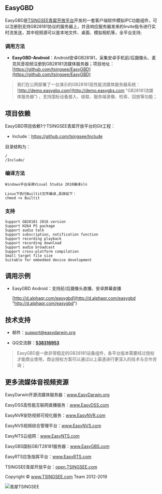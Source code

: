 ## EasyGBD ##

EasyGBD是[TSINGSEE青犀开放平台](http://open.tsingsee.com "TSINGSEE青犀开放平台")开发的一套客户端软件模拟IPC功能组件，可以注册到支持GB28181协议的服务器上，并且响应服务器发来的Invite指令进行实时流发送，其中视频源可以是本地文件、桌面、模拟相机等，全平台支持;


### 调用方法 ###

- **EasyGBD-Android**：Android安卓GB28181，采集安卓手机前/后摄像头、麦克风音视频注册到GB28181流媒体服务器；项目地址：[https://github.com/tsingsee/EasyGBD](https://github.com/tsingsee/EasyGBD)

<!--- **EasyGBD-iOS**：iOS苹果RTMP直播推流，采集苹果手机前/后摄像头、麦克风音视频注册到GB28181流媒体服务器；项目地址：[https://github.com/tsingsee/EasyGBD-iOS](https://github.com/tsingsee/EasyGBD-iOS "EasyGBD-iOS")
-->

> 我们在公网部署了一台演示的GB28181高性能流媒体服务器系统：[http://demo.easygbs.com](http://demo.easygbs.com "GB28181流媒体服务器") ，支持国标设备接入、级联、服务端录像、检索、回放等功能；


## 项目依赖

EasyGBD项目依赖1个TSINGSEE青犀开放平台的Git工程：

- Include：https://github.com/tsingsee/Include

目录结构为：

	/
	/Include/
	

### 编译方法 ###

	Windows平台采用Visual Studio 2010编译sln

	Linux下执行Builtit文件编译,具体如下：
	chmod +x Builtit
		
### 支持 ###

	Support GB28181 2016 version
	Support H264 PS package
	Support audio talk
	Support subscription, notification function
	Support recording playback
	Support recording download
	Support audio broadcast
	Support cross-platform compilation
	Small target file size
	Suitable for embedded device development

## 调用示例 ##

- EasyGBD Android：支持前/后摄像头直播、安卓屏幕直播

	[http://d.alphaqr.com/easygbd](http://d.alphaqr.com/easygbd "http://d.alphaqr.com/easygbd")

	<!--
	![EasyGBD Android](http://www.easydarwin.org/github/images/easyrtmpfirim20170409.png)
	-->

<!--
- EasyGBD iOS：支持前/后摄像头直播

	[https://itunes.apple.com/us/app/easyrtmp/id1222410811?mt=8](https://itunes.apple.com/us/app/easyrtmp/id1222410811?mt=8 "EasyGBD_iOS")

	![](http://www.easydarwin.org/github/images/easyrtmpios20170409.png)
-->

## 技术支持 ##

- 邮件：[support@easydarwin.org](mailto:support@easydarwin.org) 

- QQ交流群：<a href="https://jq.qq.com/?_wv=1027&k=5dkmdix" title="EasyGBD" target="_blank">**538316953**</a>

> EasyGBD是一款非常稳定的GB28181设备组件，各平台版本需要经过授权才能商业使用，商业授权方案可以通过以上渠道进行更深入的技术与合作咨询；


## 更多流媒体音视频资源

EasyDarwin开源流媒体服务器：<a href="http://www.easydarwin.org" target="_blank" title="EasyDarwin开源流媒体服务器">www.EasyDarwin.org</a>

EasyDSS高性能互联网直播服务：<a href="http://www.easydss.com" target="_blank" title="EasyDSS高性能互联网直播服务">www.EasyDSS.com</a>

EasyNVR安防视频可视化服务：<a href="http://www.easynvr.com" target="_blank" title="EasyNVR安防视频可视化服务">www.EasyNVR.com</a>

EasyNVS视频综合管理平台：<a href="http://www.easynvs.com" target="_blank" title="EasyNVS视频综合管理平台">www.EasyNVS.com</a>

EasyNTS云组网：<a href="http://www.easynts.com" target="_blank" title="EasyNTS云组网">www.EasyNTS.com</a>

EasyGBS国标GB/T28181服务器：<a href="http://www.easygbs.com" target="_blank" title="EasyGBS国标GB/T28181视频服务器">www.EasyGBS.com</a>

EasyRTS应急指挥平台：<a href="http://www.easyrts.com" target="_blank" title="EasyRTS应急指挥平台">www.EasyRTS.com</a>

TSINGSEE青犀开放平台：<a href="http://open.tsingsee.com" target="_blank" title="TSINGSEE青犀开放平台">open.TSINGSEE.com</a>

Copyright © <a href="http://www.tsingsee.com" target="_blank" title="青犀TSINGSEE">www.TSINGSEE.com</a> Team 2012-2019

![青犀TSINGSEE](http://www.easydarwin.org/public/images/tsingsee_qrcode_160.jpg)
